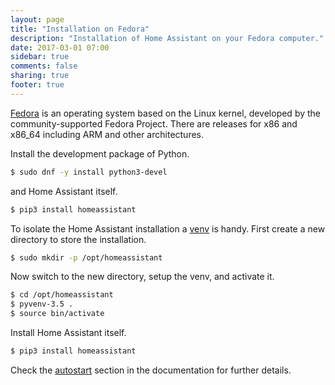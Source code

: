 ```yaml
---
layout: page
title: "Installation on Fedora"
description: "Installation of Home Assistant on your Fedora computer."
date: 2017-03-01 07:00
sidebar: true
comments: false
sharing: true
footer: true
---
```


[Fedora](https://fedoraproject.org) is an operating system based on the Linux kernel, developed by the community-supported Fedora Project. There are releases for x86 and x86_64 including ARM and other architectures. 

Install the development package of Python.

```bash
$ sudo dnf -y install python3-devel
```

and Home Assistant itself.

```bash
$ pip3 install homeassistant
```

To isolate the Home Assistant installation a [venv](https://docs.python.org/3/library/venv.html) is handy. First create a new directory to store the installation.

```bash
$ sudo mkdir -p /opt/homeassistant
```
Now switch to the new directory, setup the venv, and activate it.

```bash
$ cd /opt/homeassistant
$ pyvenv-3.5 .
$ source bin/activate
```

Install Home Assistant itself.

```bash
$ pip3 install homeassistant
```

Check the [autostart](/docs/autostart/systemd/) section in the documentation for further details. 
